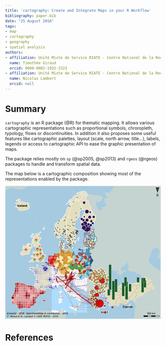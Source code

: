 ```yaml
---
title: 'cartography: Create and Integrate Maps in your R Workflow'
bibliography: paper.bib
date: "25 August 2016"
tags:
- map
- cartography
- geography
- spatial analysis
authors:
- affiliation: Unité Mixte de Service RIATE - Centre National de la Recherche Scientifique
  name: Timothée Giraud
  orcid: 0000-0002-1932-3323
- affiliation: Unité Mixte de Service RIATE - Centre National de la Recherche Scientifique
  name: Nicolas Lambert
  orcid: null
---
```


# Summary

`cartography` is an R package (@R) for thematic mapping. It allows various cartographic representations such as proportional symbols, chroropleth, typology, flows or discontinuities. In addition it also proposes some useful features like cartographic palettes, layout (scale, north arrow, title…), labels, legends or access to cartographic API to ease the graphic presentation of maps.

The package relies mostly on `sp` (@sp2005,  @sp2013) and `rgeos` (@rgeos) packages to handle and transform spatial data. 

The map below is a cartographic composition showing most of the representations enabled by the package. 

![Cartographic Composition](paper.png)


# References
